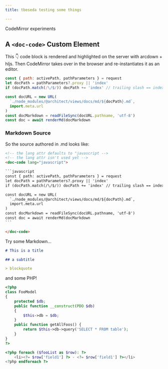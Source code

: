 ```yaml
---
title: tbeseda testing some things

---
```


CodeMirror experiments

## A `<doc-code>` Custom Element

This 👇 code block is rendered and highlighted on the server with arcdown + hljs.
Then CodeMirror takes over in the browser and re-instantiates it as an editor.

<doc-code>

```javascript
const { path: activePath, pathParameters } = request
let docPath = pathParameters?.proxy || 'index'
if (docPath.match(/\/$/)) docPath += 'index' // trailing slash == index.md file

const docURL = new URL(
  `./node_modules/@architect/views/docs/md/${docPath}.md`,
  import.meta.url
)
const docMarkdown = readFileSync(docURL.pathname, 'utf-8')
const doc = await renderMd(docMarkdown
```

</doc-code>

### Markdown Source

So the source authored in .md looks like:

````html
<!-- the lang attr defaults to "javascript -->
<!-- the lang attr isn't used yet -->
<doc-code lang="javascript">

```javascript
const { path: activePath, pathParameters } = request
let docPath = pathParameters?.proxy || 'index'
if (docPath.match(/\/$/)) docPath += 'index' // trailing slash == index.md file

const docURL = new URL(
  `./node_modules/@architect/views/docs/md/${docPath}.md`,
  import.meta.url
)
const docMarkdown = readFileSync(docURL.pathname, 'utf-8')
const doc = await renderMd(docMarkdown
```

</doc-code>
````

Try some Markdown...

<!-- the lang attr isn't used yet -->
<doc-code lang="markdown">

```markdown
# This is a title

## a subtitle

> blockquote
```

</doc-code>

and some PHP!

<!-- the lang attr isn't used yet -->
<doc-code lang="php">

```php
<?php
class FooModel
{
    protected $db;
    public function __construct(PDO $db)
    {
        $this->db = $db;
    }
    public function getAllFoos() {
        return $this->db->query('SELECT * FROM table');
    }
}
?>

<?php foreach ($fooList as $row): ?>
    <li><?= $row['field1'] ?> - <?= $row['field1'] ?></li>
<?php endforeach ?>
```

</doc-code>
